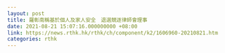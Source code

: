 ```yaml
---
layout: post
title: 羅彰南稱基於個人及家人安全　退選競逐律師會理事
date: 2021-08-21 15:07:16.000000000 +08:00
link: https://news.rthk.hk/rthk/ch/component/k2/1606960-20210821.htm
categories: rthk
---
```




